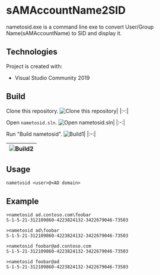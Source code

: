 # sAMAccountName2SID

nametosid.exe is a command line exe to convert User/Group Name(sAMAccountName) to SID and display it.

## Technologies

Project is created with:

- Visual Studio Community 2019

## Build

Clone this repository.
![Clone this repository](https://user-images.githubusercontent.com/76575923/142963708-ca2dacf6-5793-4a50-bb6c-5ee99008b09d.png)|
|:-:|

Open `nametosid.sln`.
![Open nametosid.sln](https://user-images.githubusercontent.com/76575923/142963802-bc3e9014-ff77-4903-9ad4-a97f48b53fda.png)|
|:-:|

Run "Build nametosid".
![Build1](https://user-images.githubusercontent.com/76575923/142963838-0f84d392-c08e-42aa-81e4-0562975eb33a.png)|
|:-:|

| ![Build2](https://user-images.githubusercontent.com/76575923/142963858-df003000-360b-49d6-962b-0472463074cb.png) |
| :--------------------------------------------------------------------------------------------------------------: |

## Usage

```
nametosid <user>@<AD domain>
```

## Example

```
>nametosid ad.contoso.com\foobar
S-1-5-21-312109860-4223824132-3422679046-73503

>nametosid ad\foobar
S-1-5-21-312109860-4223824132-3422679046-73503

>nametosid foobar@ad.contoso.com
S-1-5-21-312109860-4223824132-3422679046-73503

>nametosid foobar@ad
S-1-5-21-312109860-4223824132-3422679046-73503
```
